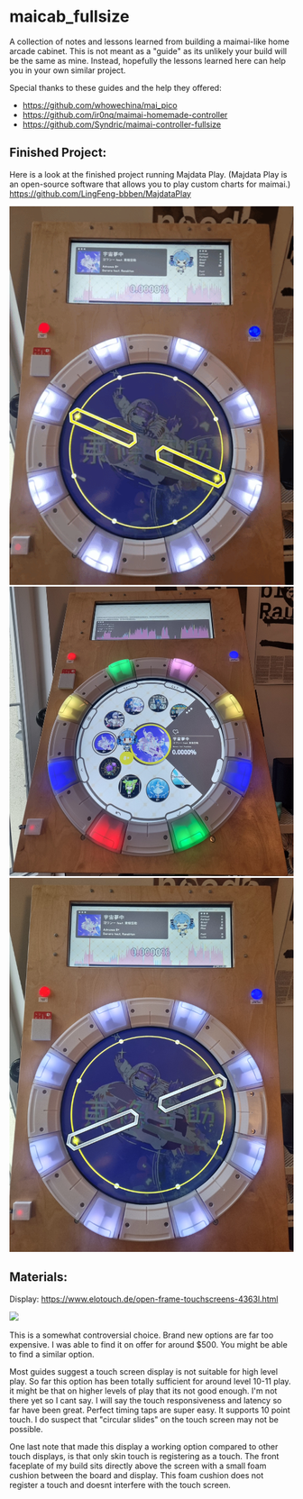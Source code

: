# maicab_fullsize
A collection of notes and lessons learned from building a maimai-like home arcade cabinet. 
This is not meant as a "guide" as its unlikely your build will be the same as mine. Instead, hopefully the lessons learned here can help you in your own similar project. 

Special thanks to these guides and the help they offered:
- https://github.com/whowechina/mai_pico
- https://github.com/ir0nq/maimai-homemade-controller
- https://github.com/Syndric/maimai-controller-fullsize

## Finished Project:

Here is a look at the finished project running Majdata Play. (Majdata Play is an open-source software that allows you to play custom charts for maimai.) https://github.com/LingFeng-bbben/MajdataPlay
 
<img src="/Photos/gameplay.gif" width="600"><img src="/Photos/front_finished.jpg" width="600"><img src="/Photos/front_finished_gameplay_still.jpg" width="600">


## Materials:

Display:
https://www.elotouch.de/open-frame-touchscreens-4363l.html

<img src="https://marvel-b1-cdn.bc0a.com/f00000000296536/www.elotouch.de/media/wysiwyg/3263L-new/Designed-for-easy-integration.png" width="300">

This is a somewhat controversial choice.  Brand new options are far too expensive. I was able to find it on offer for around $500. You might be able to find a similar option.

Most guides suggest a touch screen display is not suitable for high level play. So far this option has been totally sufficient for around level 10-11 play. it might be that on higher levels of play that its not good enough. I'm not there yet so I cant say. I will say the touch responsiveness and latency so far have been great. Perfect timing taps are super easy. It supports 10 point touch. I do suspect that "circular slides" on the touch screen may not be possible. 

One last note that made this display a working option compared to other touch displays, is that only skin touch is registering as a touch. The front faceplate of my build sits directly above the screen with a small foam cushion between the board and display. This foam cushion does not register a touch and doesnt interfere with the touch screen. 






